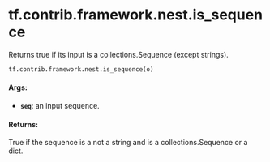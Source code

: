 <div itemscope itemtype="http://developers.google.com/ReferenceObject">
<meta itemprop="name" content="tf.contrib.framework.nest.is_sequence" />
<meta itemprop="path" content="Stable" />
</div>

# tf.contrib.framework.nest.is_sequence

Returns true if its input is a collections.Sequence (except strings).

``` python
tf.contrib.framework.nest.is_sequence(o)
```

<!-- Placeholder for "Used in" -->


#### Args:


* <b>`seq`</b>: an input sequence.


#### Returns:

True if the sequence is a not a string and is a collections.Sequence or a
dict.
